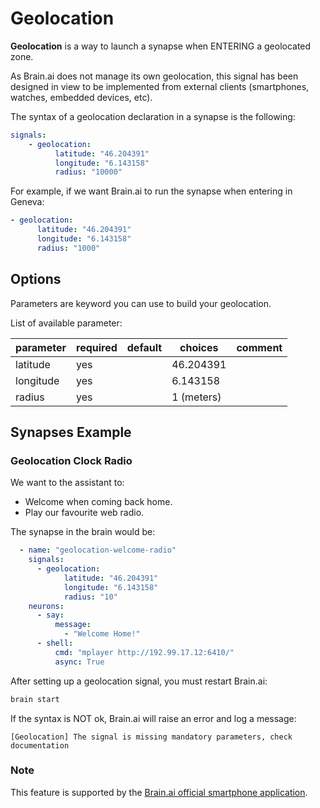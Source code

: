 # Geolocation

**Geolocation** is a way to launch a synapse when ENTERING a geolocated zone.

As Brain.ai does not manage its own geolocation, this signal has been designed in view to be implemented from external clients (smartphones, watches, embedded devices, etc).

The syntax of a geolocation declaration in a synapse is the following:

``` yaml
signals:
    - geolocation:
          latitude: "46.204391"
          longitude: "6.143158"
          radius: "10000"
```

For example, if we want Brain.ai to run the synapse when entering in Geneva:

``` yaml
- geolocation:
      latitude: "46.204391"
      longitude: "6.143158"
      radius: "1000"
```

## Options

Parameters are keyword you can use to build your geolocation.

List of available parameter:

| parameter   | required | default | choices                                                         | comment   |
|-------------|----------|---------|-----------------------------------------------------------------|-----------|
| latitude    | yes      |         | 46.204391                                                       |           |
| longitude   | yes      |         | 6.143158                                                        |           |
| radius      | yes      |         | 1 (meters)                                                      |           |


## Synapses Example

### Geolocation Clock Radio

We want to the assistant to:

- Welcome when coming back home.
- Play our favourite web radio.

The synapse in the brain would be:

``` yaml
  - name: "geolocation-welcome-radio"
    signals:
      - geolocation:
            latitude: "46.204391"
            longitude: "6.143158"
            radius: "10"
    neurons:
      - say:
          message:
            - "Welcome Home!"
      - shell: 
          cmd: "mplayer http://192.99.17.12:6410/"
          async: True
```

After setting up a geolocation signal, you must restart Brain.ai:

```bash
brain start
```

If the syntax is NOT ok, Brain.ai will raise an error and log a message:

```
[Geolocation] The signal is missing mandatory parameters, check documentation
```

### Note

This feature is supported by the [Brain.ai official smartphone application](https://github.com/brain-ai/android).

